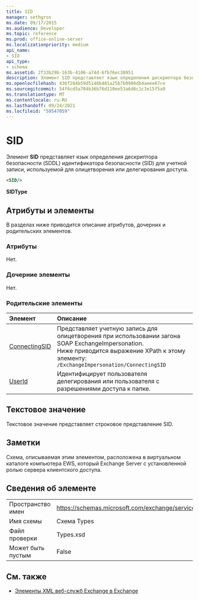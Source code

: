 ```yaml
---
title: SID
manager: sethgros
ms.date: 09/17/2015
ms.audience: Developer
ms.topic: reference
ms.prod: office-online-server
ms.localizationpriority: medium
api_name:
- SID
api_type:
- schema
ms.assetid: 2f33b29b-163b-4106-a74d-6fb76ec38951
description: Элемент SID представляет язык определения дескриптора безопасности (SDDL) идентификатора безопасности (SID) для учетной записи, используемой для олицетворения или делегирования доступа.
ms.openlocfilehash: 436f284b59d5146b481a25b7b0986db4aeee67ce
ms.sourcegitcommit: 54f6cd5a704b36b76d110ee53a6d6c1c3e15f5a9
ms.translationtype: MT
ms.contentlocale: ru-RU
ms.lasthandoff: 09/24/2021
ms.locfileid: "59547059"
---
```

# <a name="sid"></a>SID

Элемент **SID** представляет язык определения дескриптора безопасности (SDDL) идентификатора безопасности (SID) для учетной записи, используемой для олицетворения или делегирования доступа. 
  
```xml
<SID/>
```

 **SIDType**
## <a name="attributes-and-elements"></a>Атрибуты и элементы

В разделах ниже приводится описание атрибутов, дочерних и родительских элементов.
  
### <a name="attributes"></a>Атрибуты

Нет.
  
### <a name="child-elements"></a>Дочерние элементы

Нет.
  
### <a name="parent-elements"></a>Родительские элементы

|**Элемент**|**Описание**|
|:-----|:-----|
|[ConnectingSID](connectingsid.md) <br/> |Представляет учетную запись для олицетворения при использовании загона SOAP ExchangeImpersonation.  <br/> Ниже приводится выражение XPath к этому элементу:  <br/>  `/ExchangeImpersonation/ConnectingSID` <br/> |
|[UserId](userid.md) <br/> |Идентифицирует пользователя делегирования или пользователя с разрешениями доступа к папке.  <br/> |
   
## <a name="text-value"></a>Текстовое значение

Текстовое значение представляет строковое представление SID.
  
## <a name="remarks"></a>Заметки

Схема, описываемая этим элементом, расположена в виртуальном каталоге компьютера EWS, который Exchange Server с установленной ролью сервера клиентского доступа.
  
## <a name="element-information"></a>Сведения об элементе

|||
|:-----|:-----|
|Пространство имен  <br/> |https://schemas.microsoft.com/exchange/services/2006/types  <br/> |
|Имя схемы  <br/> |Схема Types  <br/> |
|Файл проверки  <br/> |Types.xsd  <br/> |
|Может быть пустым  <br/> |False  <br/> |
   
## <a name="see-also"></a>См. также



- [Элементы XML веб-служб Exchange в Exchange](ews-xml-elements-in-exchange.md)

